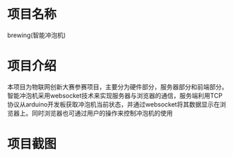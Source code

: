 # 项目名称
brewing(智能冲泡机)

# 项目介绍

本项目为物联网创新大赛参赛项目，主要分为硬件部分，服务器部分和前端部分。
智能冲泡机采用websocket技术来实现服务器与浏览器的通信，服务端利用TCP协议从arduino开发板获取冲泡机当前状态，并通过websocket将其数据显示在浏览器上。同时浏览器也可通过用户的操作来控制冲泡机的使用

# 项目截图

